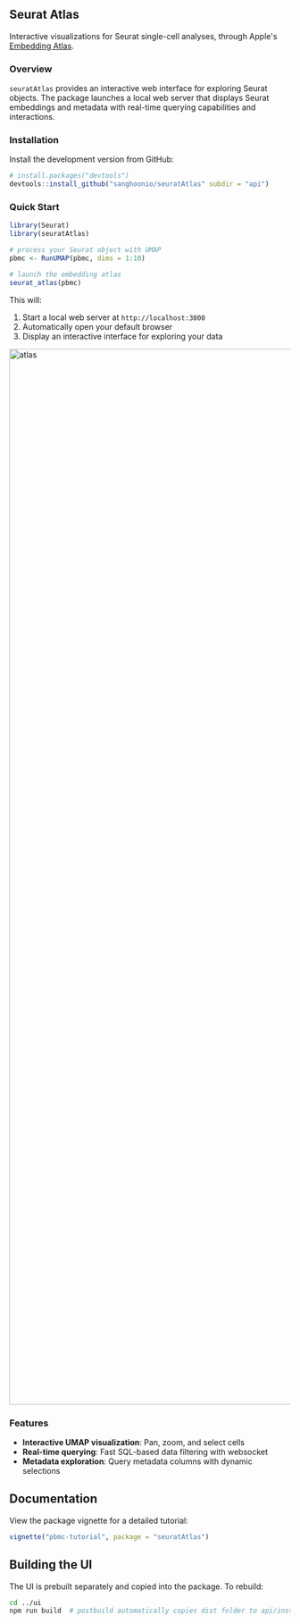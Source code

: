 ## Seurat Atlas

Interactive visualizations for Seurat single-cell analyses, through Apple's [Embedding Atlas](https://github.com/apple/embedding-atlas).

### Overview

`seuratAtlas` provides an interactive web interface for exploring Seurat objects. The package launches a local web server that displays Seurat embeddings and metadata with real-time querying capabilities and interactions.

### Installation

Install the development version from GitHub:

``` r
# install.packages("devtools")
devtools::install_github("sanghoonio/seuratAtlas" subdir = "api")
```

### Quick Start

``` r
library(Seurat)
library(seuratAtlas)

# process your Seurat object with UMAP
pbmc <- RunUMAP(pbmc, dims = 1:10)

# launch the embedding atlas
seurat_atlas(pbmc)
```

This will:
1. Start a local web server at `http://localhost:3000`
2. Automatically open your default browser
3. Display an interactive interface for exploring your data

<img width="3024" height="1890" alt="atlas" src="https://github.com/user-attachments/assets/37e82859-d8b8-4310-a972-d4eb664bc52f" />

### Features

- **Interactive UMAP visualization**: Pan, zoom, and select cells
- **Real-time querying**: Fast SQL-based data filtering with websocket
- **Metadata exploration**: Query metadata columns with dynamic selections

## Documentation

View the package vignette for a detailed tutorial:

``` r
vignette("pbmc-tutorial", package = "seuratAtlas")
```

## Building the UI

The UI is prebuilt separately and copied into the package. To rebuild:

``` bash
cd ../ui
npm run build  # postbuild automatically copies dist folder to api/inst/www/
```
